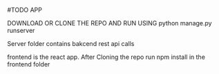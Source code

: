 #TODO APP

DOWNLOAD OR CLONE THE REPO AND RUN USING python manage.py runserver 

Server folder contains bakcend rest api calls 

frontend is the react app. After Cloning the repo run npm install in the frontend folder
